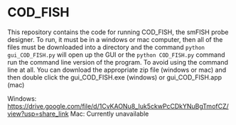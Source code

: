 # COD_FISH

This repository contains the code for running COD_FISH, the smFISH probe designer. To run, it must be in a windows or mac computer, then all of the files must be downloaded into a directory and the command `python gui_COD_FISH.py` will open up the GUI or the `python COD_FISH.py` command run the command line version of the program. To avoid using the command line at all. You can download the appropriate zip file (windows or mac) and then double click the gui_COD_FISH.exe (windows) or gui_COD_FISH.app (mac)

Windows:
https://drive.google.com/file/d/1CvKAONu8_Iuk5ckwPcCDkYNuBgTmofCZ/view?usp=share_link
Mac:
Currently unavailable
